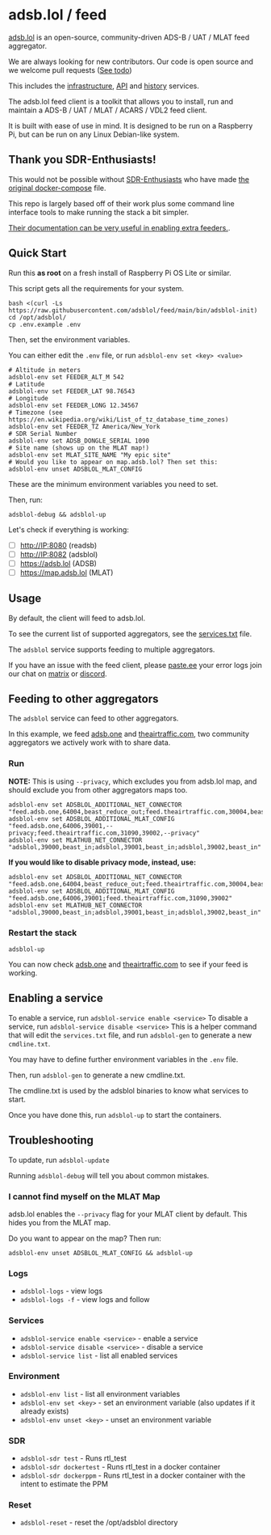 # adsb.lol / feed

[adsb.lol](https://adsb.lol) is an open-source, community-driven ADS-B / UAT / MLAT feed aggregator.

We are always looking for new contributors. Our code is open source and we welcome pull requests ([See todo](https://adsb.lol/todo))

This includes the [infrastructure](https://github.com/adsblol/infra), [API](https://github.com/adsblol/api) and [history](https://github.com/adsblol/history) services.

The adsb.lol feed client is a toolkit that allows you to install, run and maintain a ADS-B / UAT / MLAT / ACARS / VDL2 feed client.

It is built with ease of use in mind. It is designed to be run on a Raspberry Pi, but can be run on any Linux Debian-like system.

## Thank you SDR-Enthusiasts!

This would not be possible without [SDR-Enthusiasts](https://github.com/sdr-enthusiasts/) who have made [the original docker-compose](https://github.com/sdr-enthusiasts/docker-install) file. 

This repo is largely based off of their work plus some command line interface tools to make running the stack a bit simpler.

[Their documentation can be very useful in enabling extra feeders.](https://sdr-enthusiasts.gitbook.io/ads-b/feeder-containers/feeding-flightaware-piaware).

## Quick Start

Run this **as root** on a fresh install of Raspberry Pi OS Lite or similar.

This script gets all the requirements for your system.

```
bash <(curl -Ls https://raw.githubusercontent.com/adsblol/feed/main/bin/adsblol-init)
cd /opt/adsblol/
cp .env.example .env
```

Then, set the environment variables.

You can either edit the `.env` file, or run `adsblol-env set <key> <value>`

```
# Altitude in meters
adsblol-env set FEEDER_ALT_M 542
# Latitude
adsblol-env set FEEDER_LAT 98.76543
# Longitude
adsblol-env set FEEDER_LONG 12.34567
# Timezone (see https://en.wikipedia.org/wiki/List_of_tz_database_time_zones)
adsblol-env set FEEDER_TZ America/New_York
# SDR Serial Number
adsblol-env set ADSB_DONGLE_SERIAL 1090
# Site name (shows up on the MLAT map!)
adsblol-env set MLAT_SITE_NAME "My epic site"
# Would you like to appear on map.adsb.lol? Then set this:
adsblol-env unset ADSBLOL_MLAT_CONFIG
```

These are the minimum environment variables you need to set.

Then, run:
```
adsblol-debug && adsblol-up
```
Let's check if everything is working:

- [ ] <http://IP:8080> (readsb)
- [ ] <http://IP:8082> (adsblol)
- [ ] <https://adsb.lol> (ADSB)
- [ ] <https://map.adsb.lol> (MLAT)

## Usage

By default, the client will feed to adsb.lol.

To see the current list of supported aggregators, see the [services.txt](services.txt) file.

The `adsblol` service supports feeding to multiple aggregators.

If you have an issue with the feed client, please [paste.ee](https://paste.ee) your error logs join our chat on [matrix](https://matrix.to/#/#adsblol:gatto.club) or [discord](https://adsb.lol/discord).

## Feeding to other aggregators

The `adsblol` service can feed to other aggregators.

In this example, we feed [adsb.one](https://adsb.one) and [theairtraffic.com](https://theairtraffic.com),
two community aggregators we actively work with to share data.

### Run

**NOTE:** This is using `--privacy`, which excludes you from adsb.lol map, and should exclude you from other aggregators maps too.

```
adsblol-env set ADSBLOL_ADDITIONAL_NET_CONNECTOR "feed.adsb.one,64004,beast_reduce_out;feed.theairtraffic.com,30004,beast_reduce_out"
adsblol-env set ADSBLOL_ADDITIONAL_MLAT_CONFIG "feed.adsb.one,64006,39001,--privacy;feed.theairtraffic.com,31090,39002,--privacy"
adsblol-env set MLATHUB_NET_CONNECTOR "adsblol,39000,beast_in;adsblol,39001,beast_in;adsblol,39002,beast_in"
```
**If you would like to disable privacy mode, instead, use:**
```
adsblol-env set ADSBLOL_ADDITIONAL_NET_CONNECTOR "feed.adsb.one,64004,beast_reduce_out;feed.theairtraffic.com,30004,beast_reduce_out"
adsblol-env set ADSBLOL_ADDITIONAL_MLAT_CONFIG "feed.adsb.one,64006,39001;feed.theairtraffic.com,31090,39002"
adsblol-env set MLATHUB_NET_CONNECTOR "adsblol,39000,beast_in;adsblol,39001,beast_in;adsblol,39002,beast_in"
```

### Restart the stack

```
adsblol-up
```

You can now check [adsb.one](https://adsb.one/myip) and [theairtraffic.com](https://theairtraffic.com/feed/myip/) to see if your feed is working.

## Enabling a service

To enable a service, run `adsblol-service enable <service>`
To disable a service, run `adsblol-service disable <service>`
This is a helper command that will edit the `services.txt` file, and run `adsblol-gen` to generate a new `cmdline.txt`.

You may have to define further environment variables in the `.env` file.

Then, run `adsblol-gen` to generate a new cmdline.txt.

The cmdline.txt is used by the adsblol binaries to know what services to start.

Once you have done this, run `adsblol-up` to start the containers.

## Troubleshooting

To update, run `adsblol-update`

Running `adsblol-debug` will tell you about common mistakes.

### I cannot find myself on the MLAT Map

adsb.lol enables the `--privacy` flag for your MLAT client by default.
This hides you from the MLAT map.

Do you want to appear on the map? Then run:

```
adsblol-env unset ADSBLOL_MLAT_CONFIG && adsblol-up
```

### Logs

- `adsblol-logs` - view logs
- `adsblol-logs -f` - view logs and follow

### Services
- `adsblol-service enable <service>` - enable a service
- `adsblol-service disable <service>` - disable a service
- `adsblol-service list` - list all enabled services

### Environment
- `adsblol-env list` - list all environment variables
- `adsblol-env set <key>` - set an environment variable (also updates if it already exists)
- `adsblol-env unset <key>` - unset an environment variable

### SDR
- `adsblol-sdr test` - Runs rtl_test
- `adsblol-sdr dockertest` - Runs rtl_test in a docker container
- `adsblol-sdr dockerppm` - Runs rtl_test in a docker container with the intent to estimate the PPM

### Reset
- `adsblol-reset` - reset the /opt/adsblol directory
